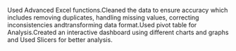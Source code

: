 Used Advanced Excel functions.Cleaned the data to ensure accuracy which includes removing duplicates, handling missing values, correcting inconsistencies andtransforming data format.Used pivot table for Analysis.Created an interactive dashboard using different charts and graphs and Used Slicers for better analysis.
